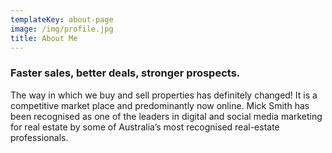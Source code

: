 ```yaml
---
templateKey: about-page
image: /img/profile.jpg
title: About Me
---
```



### Faster sales, better deals, stronger prospects.

The way in which we buy and sell properties has definitely changed! It is a competitive market place and predominantly now online. Mick Smith has been recognised as one of the leaders in digital and social media marketing for real estate by some of Australia’s most recognised real-estate professionals.
